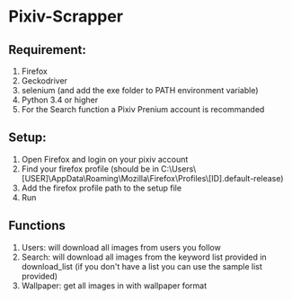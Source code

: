 # Pixiv-Scrapper

## Requirement:
1. Firefox
2. Geckodriver
3. selenium (and add the exe folder to PATH environment variable)
4. Python 3.4 or higher
5. For the Search function a Pixiv Prenium account is recommanded

## Setup:
1. Open Firefox and login on your pixiv account
2. Find your firefox profile (should be in C:\\Users\\[USER]\\AppData\\Roaming\\Mozilla\\Firefox\\Profiles\\[ID].default-release)
3. Add the firefox profile path to the setup file
4. Run

## Functions
1. Users: will download all images from users you follow
2. Search: will download all images from the keyword list provided in download_list (if you don't have a list you can use the sample list provided)
3. Wallpaper: get all images in with wallpaper format
